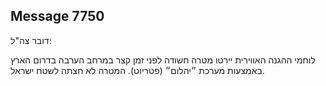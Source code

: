 ## Message 7750

דובר צה"ל:

לוחמי ההגנה האווירית יירטו מטרה חשודה לפני זמן קצר במרחב הערבה בדרום הארץ באמצעות מערכת ״יהלום״ (פטריוט). המטרה לא חצתה לשטח ישראל.

